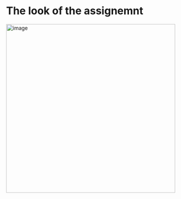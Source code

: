 # The look of the assignemnt
<img width="457" alt="image" src="https://user-images.githubusercontent.com/55810786/163850026-08921adf-91f0-440e-9153-82f0b318ab16.png">


